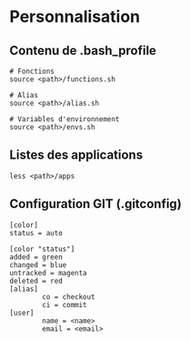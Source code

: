Personnalisation
=======


## Contenu de .bash_profile

```
# Fonctions
source <path>/functions.sh

# Alias
source <path>/alias.sh

# Variables d'environnement
source <path>/envs.sh

```

## Listes des applications

```
less <path>/apps
```

## Configuration GIT (.gitconfig)

```
[color]
status = auto

[color "status"]
added = green
changed = blue
untracked = magenta
deleted = red
[alias]
        co = checkout
        ci = commit
[user]
        name = <name>
        email = <email>
```